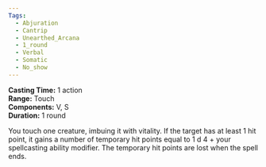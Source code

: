 ```yaml
---
Tags:
  - Abjuration
  - Cantrip
  - Unearthed_Arcana
  - 1_round
  - Verbal
  - Somatic
  - No_show
---
```


**Casting Time:** 1 action  
**Range:** Touch  
**Components:** V, S  
**Duration:** 1 round

You touch one creature, imbuing it with vitality. If the target has at least 1 hit point, it gains a number of temporary hit points equal to 1 d 4 + your spellcasting ability modifier. The temporary hit points are lost when the spell ends.